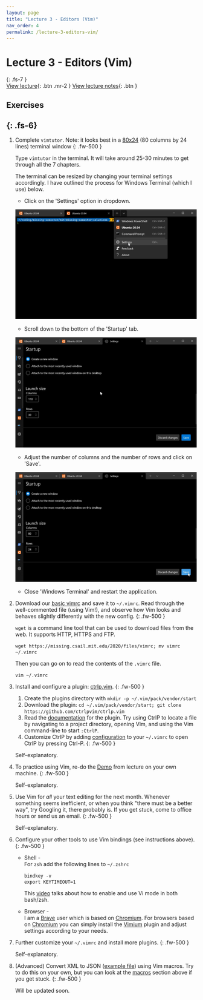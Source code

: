 ```yaml
---
layout: page
title: "Lecture 3 - Editors (Vim)"
nav_order: 4
permalink: /lecture-3-editors-vim/
---
```

# Lecture 3 - Editors (Vim)
{: .fs-7 }
\
[View lecture](https://www.youtube.com/watch?v=a6Q8Na575qc&list=PLyzOVJj3bHQuloKGG59rS43e29ro7I57J&index=4){: .btn .mr-2 }
[View lecture notes](https://missing.csail.mit.edu/2020/editors/){: .btn }

## Exercises
{: .fs-6}
---
1. Complete `vimtutor`. Note: it looks best in a [80x24](https://en.wikipedia.org/wiki/VT100) (80 columns by 24 lines) terminal window
    {: .fw-500 }

    Type `vimtutor` in the terminal. It will take around 25-30 minutes to get through all the 7 chapters.

    The terminal can be resized by changing your terminal settings accordingly. I have outlined the process for Windows Terminal (which I use) below.

    - Click on the 'Settings' option in dropdown.
    
    ![Click on the 'Settings' option in dropdown](/assets/images/Windows-terminal-1.jpg "Click on the 'Settings' option in dropdown.")

    - Scroll down to the bottom of the 'Startup' tab.

    ![Scroll down to the bottom of the 'Startup' tab](/images/Windows-terminal-2.jpg "Scroll down to the bottom of the 'Startup' tab.")

    - Adjust the number of columns and the number of rows and click on 'Save'.

    ![Adjust the number of columns and the number of rows and click on 'Save'](/images/Windows-terminal-3.jpg "Adjust the number of columns and the number of rows and click on 'Save'.")

    - Close 'Windows Terminal' and restart the application.

1. Download our [basic vimrc](https://missing.csail.mit.edu/2020/files/vimrc) and save it to `~/.vimrc`. Read
   through the well-commented file (using Vim!), and observe how Vim looks and
   behaves slightly differently with the new config.
   {: .fw-500 }

   `wget` is a command line tool that can be used to download files from the web. It supports HTTP, HTTPS and FTP.
   ```shell
   wget https://missing.csail.mit.edu/2020/files/vimrc; mv vimrc ~/.vimrc
   ```
   Then you can go on to read the contents of the `.vimrc` file.
   ```shell
   vim ~/.vimrc
   ```

1. Install and configure a plugin: [ctrlp.vim](https://github.com/ctrlpvim/ctrlp.vim).
    {: .fw-500 }
   
   1. Create the plugins directory with `mkdir -p ~/.vim/pack/vendor/start`
   1. Download the plugin: `cd ~/.vim/pack/vendor/start; git clone
      https://github.com/ctrlpvim/ctrlp.vim`
   1. Read the
      [documentation](https://github.com/ctrlpvim/ctrlp.vim/blob/master/readme.md)
      for the plugin. Try using CtrlP to locate a file by navigating to a
      project directory, opening Vim, and using the Vim command-line to start
      `:CtrlP`.
    1. Customize CtrlP by adding
       [configuration](https://github.com/ctrlpvim/ctrlp.vim/blob/master/readme.md#basic-options) to your `~/.vimrc` to open CtrlP by pressing Ctrl-P.
    {: .fw-500 }

    Self-explanatory.

1. To practice using Vim, re-do the [Demo](https://missing.csail.mit.edu/2020/editors/#demo) from lecture on your own machine.
    {: .fw-500 }

    Self-explanatory.

1. Use Vim for _all_ your text editing for the next month. Whenever something
   seems inefficient, or when you think "there must be a better way", try
   Googling it, there probably is. If you get stuck, come to office hours or
   send us an email.
   {: .fw-500 }

   Self-explanatory.

1. Configure your other tools to use Vim bindings (see instructions above).
   {: .fw-500 }

    - Shell -
    \
        For `zsh` add the following lines to `~/.zshrc`

        ```shell
        bindkey -v
        export KEYTIMEOUT=1
        ```

        This [video](https://www.youtube.com/watch?v=hIJh-KlQ7io&list=PLG1IUAHj1WhVwqlIgX2EU7ZwflNVJrCJx&index=7&t=82s) talks about how to enable and use Vi mode in both bash/zsh.

    - Browser -
    \
        I am a [Brave](https://brave.com/) user which is based on [Chromium](https://www.chromium.org/Home). For browsers based on [Chromium](https://www.chromium.org/Home) you can simply install the [Vimium](https://chrome.google.com/webstore/detail/vimium/dbepggeogbaibhgnhhndojpepiihcmeb?hl=en) plugin and adjust settings according to your needs.

1. Further customize your `~/.vimrc` and install more plugins.
   {: .fw-500 }

   Self-explanatory.

1. (Advanced) Convert XML to JSON ([example file](https://missing.csail.mit.edu/2020/files/example-data.xml))
   using Vim macros. Try to do this on your own, but you can look at the
   [macros](https://missing.csail.mit.edu/2020/editors/#macros) section above if you get stuck.
   {: .fw-500 }

   Will be updated soon.




